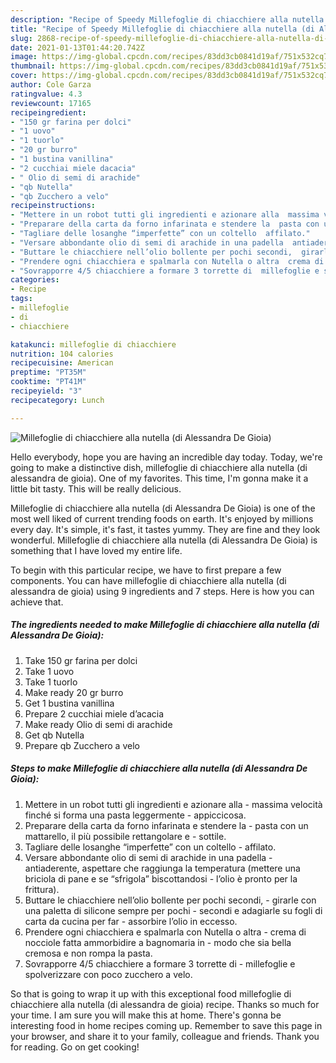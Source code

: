 ```yaml
---
description: "Recipe of Speedy Millefoglie di chiacchiere alla nutella (di Alessandra De Gioia)"
title: "Recipe of Speedy Millefoglie di chiacchiere alla nutella (di Alessandra De Gioia)"
slug: 2868-recipe-of-speedy-millefoglie-di-chiacchiere-alla-nutella-di-alessandra-de-gioia
date: 2021-01-13T01:44:20.742Z
image: https://img-global.cpcdn.com/recipes/83dd3cb0841d19af/751x532cq70/millefoglie-di-chiacchiere-alla-nutella-di-alessandra-de-gioia-recipe-main-photo.jpg
thumbnail: https://img-global.cpcdn.com/recipes/83dd3cb0841d19af/751x532cq70/millefoglie-di-chiacchiere-alla-nutella-di-alessandra-de-gioia-recipe-main-photo.jpg
cover: https://img-global.cpcdn.com/recipes/83dd3cb0841d19af/751x532cq70/millefoglie-di-chiacchiere-alla-nutella-di-alessandra-de-gioia-recipe-main-photo.jpg
author: Cole Garza
ratingvalue: 4.3
reviewcount: 17165
recipeingredient:
- "150 gr farina per dolci"
- "1 uovo"
- "1 tuorlo"
- "20 gr burro"
- "1 bustina vanillina"
- "2 cucchiai miele dacacia"
- " Olio di semi di arachide"
- "qb Nutella"
- "qb Zucchero a velo"
recipeinstructions:
- "Mettere in un robot tutti gli ingredienti e azionare alla  massima velocità finché si forma una pasta leggermente  appiccicosa."
- "Preparare della carta da forno infarinata e stendere la  pasta con un mattarello, il più possibile rettangolare e  sottile."
- "Tagliare delle losanghe “imperfette” con un coltello  affilato."
- "Versare abbondante olio di semi di arachide in una padella  antiaderente, aspettare che raggiunga la temperatura (mettere una briciola di pane e se “sfrigola” biscottandosi  l’olio è pronto per la frittura)."
- "Buttare le chiacchiere nell’olio bollente per pochi secondi,  girarle con una paletta di silicone sempre per pochi  secondi e adagiarle su fogli di carta da cucina per far  assorbire l’olio in eccesso."
- "Prendere ogni chiacchiera e spalmarla con Nutella o altra  crema di nocciole fatta ammorbidire a bagnomaria in  modo che sia bella cremosa e non rompa la pasta."
- "Sovrapporre 4/5 chiacchiere a formare 3 torrette di  millefoglie e spolverizzare con poco zucchero a velo."
categories:
- Recipe
tags:
- millefoglie
- di
- chiacchiere

katakunci: millefoglie di chiacchiere 
nutrition: 104 calories
recipecuisine: American
preptime: "PT35M"
cooktime: "PT41M"
recipeyield: "3"
recipecategory: Lunch

---
```



![Millefoglie di chiacchiere alla nutella (di Alessandra De Gioia)](https://img-global.cpcdn.com/recipes/83dd3cb0841d19af/751x532cq70/millefoglie-di-chiacchiere-alla-nutella-di-alessandra-de-gioia-recipe-main-photo.jpg)

Hello everybody, hope you are having an incredible day today. Today, we're going to make a distinctive dish, millefoglie di chiacchiere alla nutella (di alessandra de gioia). One of my favorites. This time, I'm gonna make it a little bit tasty. This will be really delicious.



Millefoglie di chiacchiere alla nutella (di Alessandra De Gioia) is one of the most well liked of current trending foods on earth. It's enjoyed by millions every day. It's simple, it's fast, it tastes yummy. They are fine and they look wonderful. Millefoglie di chiacchiere alla nutella (di Alessandra De Gioia) is something that I have loved my entire life.


To begin with this particular recipe, we have to first prepare a few components. You can have millefoglie di chiacchiere alla nutella (di alessandra de gioia) using 9 ingredients and 7 steps. Here is how you can achieve that.

<!--inarticleads1-->

##### The ingredients needed to make Millefoglie di chiacchiere alla nutella (di Alessandra De Gioia):

1. Take 150 gr farina per dolci
1. Take 1 uovo
1. Take 1 tuorlo
1. Make ready 20 gr burro
1. Get 1 bustina vanillina
1. Prepare 2 cucchiai miele d’acacia
1. Make ready  Olio di semi di arachide
1. Get qb Nutella
1. Prepare qb Zucchero a velo




<!--inarticleads2-->

##### Steps to make Millefoglie di chiacchiere alla nutella (di Alessandra De Gioia):

1. Mettere in un robot tutti gli ingredienti e azionare alla  - massima velocità finché si forma una pasta leggermente  - appiccicosa.
1. Preparare della carta da forno infarinata e stendere la  - pasta con un mattarello, il più possibile rettangolare e  - sottile.
1. Tagliare delle losanghe “imperfette” con un coltello  - affilato.
1. Versare abbondante olio di semi di arachide in una padella  - antiaderente, aspettare che raggiunga la temperatura (mettere una briciola di pane e se “sfrigola” biscottandosi  - l’olio è pronto per la frittura).
1. Buttare le chiacchiere nell’olio bollente per pochi secondi,  - girarle con una paletta di silicone sempre per pochi  - secondi e adagiarle su fogli di carta da cucina per far  - assorbire l’olio in eccesso.
1. Prendere ogni chiacchiera e spalmarla con Nutella o altra  - crema di nocciole fatta ammorbidire a bagnomaria in  - modo che sia bella cremosa e non rompa la pasta.
1. Sovrapporre 4/5 chiacchiere a formare 3 torrette di  - millefoglie e spolverizzare con poco zucchero a velo.




So that is going to wrap it up with this exceptional food millefoglie di chiacchiere alla nutella (di alessandra de gioia) recipe. Thanks so much for your time. I am sure you will make this at home. There's gonna be interesting food in home recipes coming up. Remember to save this page in your browser, and share it to your family, colleague and friends. Thank you for reading. Go on get cooking!
